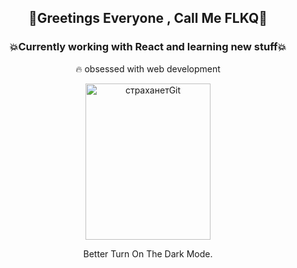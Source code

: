  ## <p align="center">🚀Greetings Everyone , Call Me FLKQ🚀</p>

### <p align="center"> 💥Currently working with React and learning new stuff💥</p>

<p align="center">🔥 obsessed with web development</p>

<p align="center">
 <a data-flickr-embed="true" href="https://www.flickr.com/photos/191267681@N07/50884673942/in/dateposted-public/" title="страханетGit"><img src="https://live.staticflickr.com/65535/50884673942_3e660cc661_z.jpg" width="200" height="250" alt="страханетGit"></a>
</p>
<p align="center">Better Turn On The Dark Mode. </p>







